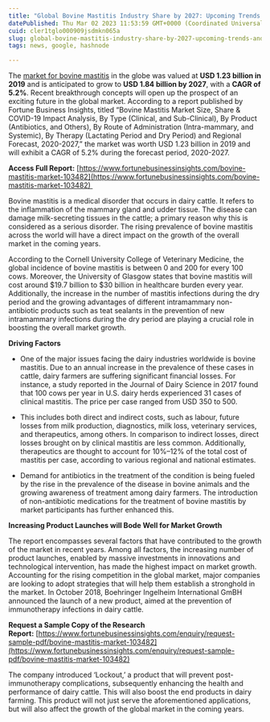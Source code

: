 ```yaml
---
title: "Global Bovine Mastitis Industry Share by 2027: Upcoming Trends and Analysis"
datePublished: Thu Mar 02 2023 11:53:59 GMT+0000 (Coordinated Universal Time)
cuid: cler1tglo000909jsdmkn065a
slug: global-bovine-mastitis-industry-share-by-2027-upcoming-trends-and-analysis
tags: news, google, hashnode

---
```


The [market for bovine mastitis](https://www.fortunebusinessinsights.com/bovine-mastitis-market-103482) in the globe was valued at **USD 1.23 billion in 2019** and is anticipated to grow to **USD 1.84 billion by 2027**, with a **CAGR of 5.2%**. Recent breakthrough concepts will open up the prospect of an exciting future in the global market. According to a report published by Fortune Business Insights, titled “Bovine Mastitis Market Size, Share & COVID-19 Impact Analysis, By Type (Clinical, and Sub-Clinical), By Product (Antibiotics, and Others), By Route of Administration (Intra-mammary, and Systemic), By Therapy (Lactating Period and Dry Period) and Regional Forecast, 2020-2027,” the market was worth USD 1.23 billion in 2019 and will exhibit a CAGR of 5.2% during the forecast period, 2020-2027.

**Access Full Report:** [https://www.fortunebusinessinsights.com/bovine-mastitis-market-103482](https://www.fortunebusinessinsights.com/bovine-mastitis-market-103482) 

Bovine mastitis is a medical disorder that occurs in dairy cattle. It refers to the inflammation of the mammary gland and udder tissue. The disease can damage milk-secreting tissues in the cattle; a primary reason why this is considered as a serious disorder. The rising prevalence of bovine mastitis across the world will have a direct impact on the growth of the overall market in the coming years.

According to the Cornell University College of Veterinary Medicine, the global incidence of bovine mastitis is between 0 and 200 for every 100 cows. Moreover, the University of Glasgow states that bovine mastitis will cost around $19.7 billion to $30 billion in healthcare burden every year. Additionally, the increase in the number of mastitis infections during the dry period and the growing advantages of different intramammary non-antibiotic products such as teat sealants in the prevention of new intramammary infections during the dry period are playing a crucial role in boosting the overall market growth.

**Driving Factors**

* One of the major issues facing the dairy industries worldwide is bovine mastitis. Due to an annual increase in the prevalence of these cases in cattle, dairy farmers are suffering significant financial losses. For instance, a study reported in the Journal of Dairy Science in 2017 found that 100 cows per year in U.S. dairy herds experienced 31 cases of clinical mastitis. The price per case ranged from USD 350 to 500.
    
* This includes both direct and indirect costs, such as labour, future losses from milk production, diagnostics, milk loss, veterinary services, and therapeutics, among others. In comparison to indirect losses, direct losses brought on by clinical mastitis are less common. Additionally, therapeutics are thought to account for 10%–12% of the total cost of mastitis per case, according to various regional and national estimates.
    
* Demand for antibiotics in the treatment of the condition is being fueled by the rise in the prevalence of the disease in bovine animals and the growing awareness of treatment among dairy farmers. The introduction of non-antibiotic medications for the treatment of bovine mastitis by market participants has further enhanced this.
    

**Increasing Product Launches will Bode Well for Market Growth**

The report encompasses several factors that have contributed to the growth of the market in recent years. Among all factors, the increasing number of product launches, enabled by massive investments in innovations and technological intervention, has made the highest impact on market growth. Accounting for the rising competition in the global market, major companies are looking to adopt strategies that will help them establish a stronghold in the market. In October 2018, Boehringer Ingelheim International GmBH announced the launch of a new product, aimed at the prevention of immunotherapy infections in dairy cattle.

**Request a Sample Copy of the Research Report:** [](http://%20https//www.fortunebusinessinsights.com/enquiry/request-sample-pdf/bovine-mastitis-market-103482)[https://www.fortunebusinessinsights.com/enquiry/request-sample-pdf/bovine-mastitis-market-103482](https://www.fortunebusinessinsights.com/enquiry/request-sample-pdf/bovine-mastitis-market-103482)

The company introduced ‘Lockout,’ a product that will prevent post-immunotherapy complications, subsequently enhancing the health and performance of dairy cattle. This will also boost the end products in dairy farming. This product will not just serve the aforementioned applications, but will also affect the growth of the global market in the coming years.